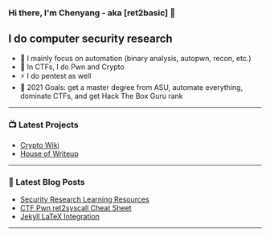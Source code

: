 ### Hi there, I'm Chenyang - aka [ret2basic] 👋

## I do computer security research

- 🔭 I mainly focus on automation (binary analysis, autopwn, recon, etc.)
- 🌱 In CTFs, I do Pwn and Crypto
- ⚡ I do pentest as well
- 🥅 2021 Goals: get a master degree from ASU, automate everything, dominate CTFs, and get Hack The Box Guru rank

---

### 📺 Latest Projects

<!-- PROJECTS:START -->
- [Crypto Wiki](https://crypto.ret2basic.com)
- [House of Writeup](https://github.com/ret2basic/House-of-Writeup)
<!-- PROJECTS:END -->

---

### 📕 Latest Blog Posts

<!-- BLOG-POST-LIST:START -->
- [Security Research Learning Resources](https://www.ret2basic.com/blog/ctf-learning-resources)
- [CTF Pwn ret2syscall Cheat Sheet](https://www.ret2basic.com/blog/ctf-pwn-ret2syscall-cheat-sheet)
- [Jekyll LaTeX Integration](https://www.ret2basic.com/blog/jekyll-latex-integration)
<!-- BLOG-POST-LIST:END -->

---

[website]: https://www.ret2basic.com
[twitter]: https://twitter.com/ret2basic
